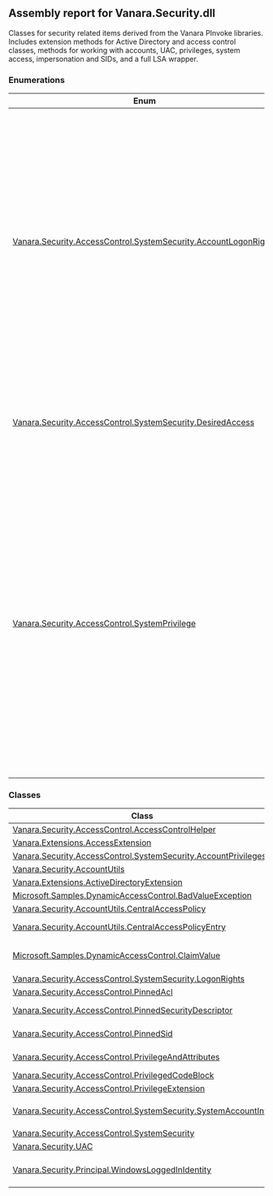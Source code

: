 ## Assembly report for Vanara.Security.dll
Classes for security related items derived from the Vanara PInvoke libraries. Includes extension methods for Active Directory and access control classes, methods for working with accounts, UAC, privileges, system access, impersonation and SIDs, and a full LSA wrapper.
### Enumerations
Enum | Description | Values
---- | ---- | ----
[Vanara.Security.AccessControl.SystemSecurity.AccountLogonRights](https://github.com/dahall/Vanara/search?l=C%23&q=AccountLogonRights) | Account rights determine the type of logon that a user account can perform. An administrator assigns account rights to user and group accounts. Each user's account rights include those granted to the user and to the groups to which the user belongs. | InteractiveLogon, NetworkLogon, BatchLogon, ServiceLogon, DenyInteractiveLogon, DenyNetworkLogon, DenyBatchLogon, DenyServiceLogon, RemoteInteractiveLogon, DenyRemoteInteractiveLogon
[Vanara.Security.AccessControl.SystemSecurity.DesiredAccess](https://github.com/dahall/Vanara/search?l=C%23&q=DesiredAccess) | Access rights for a local security policy. | ViewLocalInformation, ViewAuditInformation, GetPrivateInformation, TrustAdmin, CreateAccount, CreateSecret, SetDefaultQuotaLimits, SetAuditRequirements, AuditLogAdmin, ServerAdmin, LookupNames, AllAccess
[Vanara.Security.AccessControl.SystemPrivilege](https://github.com/dahall/Vanara/search?l=C%23&q=SystemPrivilege) | Privilege determining the type of system operations that can be performed. | InteractiveLogon, NetworkLogon, BatchLogon, ServiceLogon, DenyInteractiveLogon, DenyNetworkLogon, DenyBatchLogon, DenyServiceLogon, RemoteInteractiveLogon, DenyRemoteInteractiveLogon, AssignPrimaryToken, Audit, Backup, ChangeNotify, CreateGlobal, CreatePageFile, CreatePermanent, CreateSymbolicLink, CreateToken, Debug, DelegateSessionUserImpersonate, EnableDelegation, Impersonate, IncreaseBasePriority, IncreaseQuota, IncreaseWorkingSet, LoadDriver, LockMemory, MachineAccount, ManageVolume, ProfileSingleProcess, Relabel, RemoteShutdown, Restore, Security, Shutdown, SyncAgent, SystemEnvironment, SystemProfile, SystemTime, TakeOwnership, TrustedComputerBase, TimeZone, TrustedCredentialManagerAccess, Undock, UnsolicitedInput
### Classes
Class | Description
---- | ----
[Vanara.Security.AccessControl.AccessControlHelper](https://github.com/dahall/Vanara/search?l=C%23&q=AccessControlHelper) | Helper methods for working with Access Control structures.
[Vanara.Extensions.AccessExtension](https://github.com/dahall/Vanara/search?l=C%23&q=AccessExtension) | Extension methods for native and .NET access control objects.
[Vanara.Security.AccessControl.SystemSecurity.AccountPrivileges](https://github.com/dahall/Vanara/search?l=C%23&q=AccountPrivileges) | Allows for the privileges of a user to be retrieved, enumerated and set.
[Vanara.Security.AccountUtils](https://github.com/dahall/Vanara/search?l=C%23&q=AccountUtils) | Helper methods for working with `System.Security.Principal.WindowsIdentity` and user names.
[Vanara.Extensions.ActiveDirectoryExtension](https://github.com/dahall/Vanara/search?l=C%23&q=ActiveDirectoryExtension) | Extensions for AD objects (e.g. DomainController).
[Microsoft.Samples.DynamicAccessControl.BadValueException](https://github.com/dahall/Vanara/search?l=C%23&q=BadValueException) | Exception raised when value(s) of a claim value type is invalid.
[Vanara.Security.AccountUtils.CentralAccessPolicy](https://github.com/dahall/Vanara/search?l=C%23&q=CentralAccessPolicy) | Represents a central access policy that contains a set of central access policy entries.
[Vanara.Security.AccountUtils.CentralAccessPolicyEntry](https://github.com/dahall/Vanara/search?l=C%23&q=CentralAccessPolicyEntry) | Represents a central access policy entry containing a list of security descriptors and staged security descriptors.
[Microsoft.Samples.DynamicAccessControl.ClaimValue](https://github.com/dahall/Vanara/search?l=C%23&q=ClaimValue) | Class to represent the type of claims values held, the value(s) and obtain native (unmanaged) pointers to the value as they are stored in the union members of AUTHZ_SECURITY_ATTRIBUTE_V1 structure's 'Values' field.
[Vanara.Security.AccessControl.SystemSecurity.LogonRights](https://github.com/dahall/Vanara/search?l=C%23&q=LogonRights) | Allows for the privileges of a user to be retrieved, enumerated and set.
[Vanara.Security.AccessControl.PinnedAcl](https://github.com/dahall/Vanara/search?l=C%23&q=PinnedAcl) | Enables access to managed `System.Security.AccessControl.RawAcl` as unmanaged `byte[]`.
[Vanara.Security.AccessControl.PinnedSecurityDescriptor](https://github.com/dahall/Vanara/search?l=C%23&q=PinnedSecurityDescriptor) | Enables access to managed `System.Security.AccessControl.ObjectSecurity` as unmanaged `byte[]`.
[Vanara.Security.AccessControl.PinnedSid](https://github.com/dahall/Vanara/search?l=C%23&q=PinnedSid) | Enables access to managed `System.Security.Principal.SecurityIdentifier` as unmanaged `Vanara.Security.AccessControl.PinnedSid.PSID`.
[Vanara.Security.AccessControl.PrivilegeAndAttributes](https://github.com/dahall/Vanara/search?l=C%23&q=PrivilegeAndAttributes) | Class to hold associated `Vanara.Security.AccessControl.SystemPrivilege` and `Vanara.PInvoke.AdvApi32.PrivilegeAttributes` pairs.
[Vanara.Security.AccessControl.PrivilegedCodeBlock](https://github.com/dahall/Vanara/search?l=C%23&q=PrivilegedCodeBlock) | Elevate user privileges for a code block similar to a <c>lock</c> or <c>using</c> statement.
[Vanara.Security.AccessControl.PrivilegeExtension](https://github.com/dahall/Vanara/search?l=C%23&q=PrivilegeExtension) | Extension methods for `Vanara.PInvoke.AdvApi32.SafeHTOKEN` for working with privileges.
[Vanara.Security.AccessControl.SystemSecurity.SystemAccountInfo](https://github.com/dahall/Vanara/search?l=C%23&q=SystemAccountInfo) | Contains a corresponding result for each name provided to the `Vanara.Security.AccessControl.SystemSecurity.GetAccountInfo(System.Boolean,System.String[])` method.
[Vanara.Security.AccessControl.SystemSecurity](https://github.com/dahall/Vanara/search?l=C%23&q=SystemSecurity) | Provides access to the local security authority on a given server.
[Vanara.Security.UAC](https://github.com/dahall/Vanara/search?l=C%23&q=UAC) | Provides information about the state of User Access Control for the system.
[Vanara.Security.Principal.WindowsLoggedInIdentity](https://github.com/dahall/Vanara/search?l=C%23&q=WindowsLoggedInIdentity) | Impersonation of a user. Allows to execute code under another user context. Please note that the account that instantiates this class needs to have the 'Act as part of operating system' privilege set.
